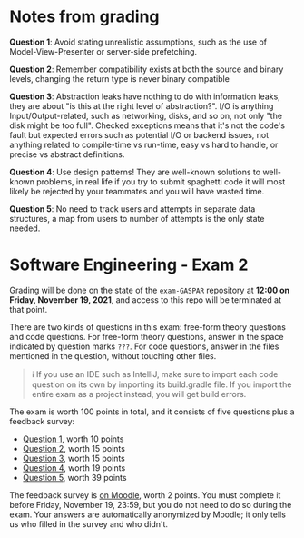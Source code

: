 # Notes from grading

**Question 1**: Avoid stating unrealistic assumptions, such as the use of Model-View-Presenter or server-side prefetching.

**Question 2**: Remember compatibility exists at both the source and binary levels, changing the return type is never binary compatible

**Question 3**: Abstraction leaks have nothing to do with information leaks, they are about "is this at the right level of abstraction?".
I/O is anything Input/Output-related, such as networking, disks, and so on, not only "the disk might be too full".
Checked exceptions means that it's not the code's fault but expected errors such as potential I/O or backend issues,
not anything related to compile-time vs run-time, easy vs hard to handle, or precise vs abstract definitions.

**Question 4**: Use design patterns! They are well-known solutions to well-known problems, in real life if you try to submit spaghetti code it will most likely
be rejected by your teammates and you will have wasted time.

**Question 5**: No need to track users and attempts in separate data structures, a map from users to number of attempts is the only state needed.


# Software Engineering - Exam 2

Grading will be done on the state of the `exam-GASPAR` repository at **12:00 on Friday, November 19, 2021**, and access to this repo will be terminated at that point.

There are two kinds of questions in this exam: free-form theory questions and code questions.
For free-form theory questions, answer in the space indicated by question marks `???`.
For code questions, answer in the files mentioned in the question, without touching other files.

> :information_source: If you use an IDE such as IntelliJ, make sure to import each code question on its own
> by importing its build.gradle file. If you import the entire exam as a project instead, you will get build errors.

The exam is worth 100 points in total, and it consists of five questions plus a feedback survey:
- [Question 1](Q1.md), worth 10 points
- [Question 2](Q2.md), worth 15 points
- [Question 3](Q3.md), worth 15 points
- [Question 4](Q4/README.md), worth 19 points
- [Question 5](Q5/README.md), worth 39 points

The feedback survey is [on Moodle](https://moodle.epfl.ch/mod/questionnaire/view.php?id=1182061), worth 2 points.
You must complete it before Friday, November 19, 23:59, but you do not need to do so during the exam.
Your answers are automatically anonymized by Moodle; it only tells us who filled in the survey and who didn't.
